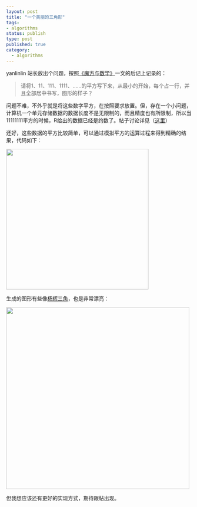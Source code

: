 ```yaml
--- 
layout: post
title: "一个美丽的三角形"
tags: 
- algorithms
status: publish
type: post
published: true
category:
  - algorithms
---
```

yanlinlin 站长放出个问题，按照<a href="http://blog.sciencenet.cn/home.php?mod=space&amp;uid=576779&amp;do=blog&amp;id=456080">《魔方与数学》</a>一文的后记上记录的：


>请将1、11、111、1111、……的平方写下来，从最小的开始，每个占一行，并且全部居中书写，图形的样子？


问题不难，不外乎就是将这些数字平方，在按照要求放置。但，存在一个小问题，计算机一个单元存储数据的数据长度不是无限制的，而且精度也有所限制，所以当11111111平方的时候，R给出的数据已经是约数了。帖子讨论详见（<a href="http://cos.name/cn/topic/104640" target="_blank">这里</a>）

还好，这些数据的平方比较简单，可以通过模拟平方的运算过程来得到精确的结果，代码如下：

<a href="http://www.bjt.name/wp-content/uploads/2011/06/code.jpg"><img class="aligncenter size-full wp-image-10813" title="code" src="http://www.bjt.name/wp-content/uploads/2011/06/code.jpg" alt="" width="387" height="381" /></a>

生成的图形有些像<a href="http://zh.wikipedia.org/wiki/%E6%9D%A8%E8%BE%89%E4%B8%89%E8%A7%92%E5%BD%A2" target="_blank">杨辉三角</a>，也是非常漂亮：


<a href="http://www.bjt.name/wp-content/uploads/2011/06/111.jpg"><img class="aligncenter size-full wp-image-10814" title="111" src="http://www.bjt.name/wp-content/uploads/2011/06/111.jpg" alt="" width="498" height="493" /></a>


但我想应该还有更好的实现方式，期待跟帖出现。
